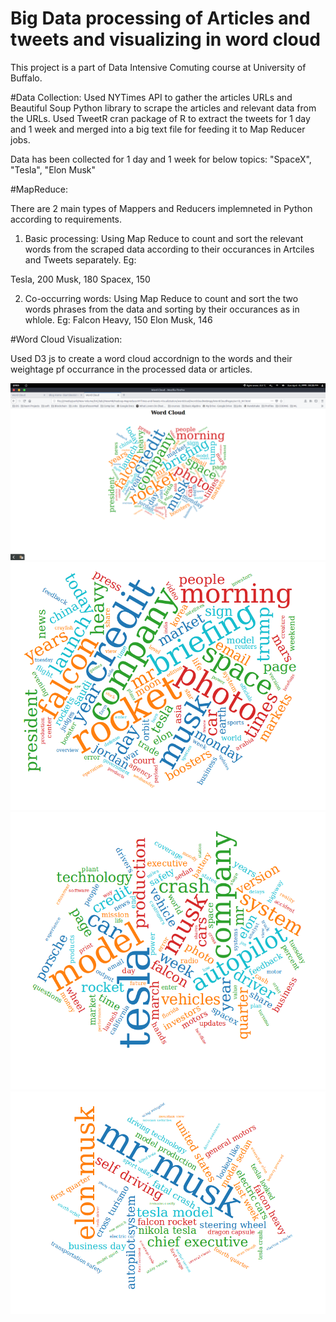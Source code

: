 # Big Data processing of Articles and tweets and visualizing in word cloud

This project is a part of Data Intensive Comuting course at University of Buffalo.

#Data Collection:
Used NYTimes API to gather the articles URLs and Beautiful Soup Python library to scrape the articles and relevant data from the URLs.
Used TweetR cran package of R to extract the tweets for 1 day and 1 week and merged into a big text file for feeding it to Map Reducer jobs.

Data has been collected for 1 day and 1 week for below topics:
        "SpaceX", "Tesla", "Elon Musk"

#MapReduce:

There are 2 main types of Mappers and Reducers implemneted in Python according to requirements.
1) Basic processing: Using Map Reduce to count and sort the relevant words from the scraped data according to their occurances in Artciles and Tweets separately.
Eg:

Tesla, 200
Musk, 180
Spacex, 150

2) Co-occurring words: Using Map Reduce to count and sort the two words phrases from the data and sorting by their occurances as in whlole.
Eg:
Falcon Heavy, 150
Elon Musk, 146


#Word Cloud Visualization:

Used D3 js to create a word cloud accordnign to the words and their weightage pf occurrance in the processed data or articles.

![alt text](/wordcloudWebApp/img/1.png)
![alt text](/wordcloudWebApp/img/2.png)
![alt text](/wordcloudWebApp/img/3.png)
![alt text](/wordcloudWebApp/img/4.png)


































